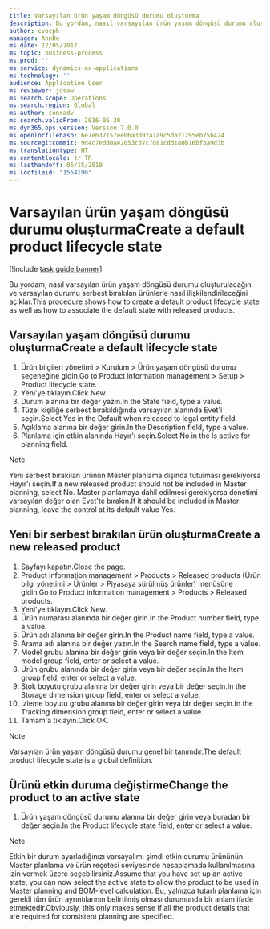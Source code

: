 ```yaml
---
title: Varsayılan ürün yaşam döngüsü durumu oluşturma
description: Bu yordam, nasıl varsayılan ürün yaşam döngüsü durumu oluşturulacağını ve varsayılan durumu serbest bırakılan ürünlerle nasıl ilişkilendirileceğini açıklar.
author: cvocph
manager: AnnBe
ms.date: 12/05/2017
ms.topic: business-process
ms.prod: ''
ms.service: dynamics-ax-applications
ms.technology: ''
audience: Application User
ms.reviewer: josaw
ms.search.scope: Operations
ms.search.region: Global
ms.author: conradv
ms.search.validFrom: 2016-06-30
ms.dyn365.ops.version: Version 7.0.0
ms.openlocfilehash: 6e7e637157ee06a3d07a1a9c5da71295eb75b424
ms.sourcegitcommit: 9d4c7edd0ae2053c37c7d81cdd180b16bf3a9d3b
ms.translationtype: HT
ms.contentlocale: tr-TR
ms.lasthandoff: 05/15/2019
ms.locfileid: "1564190"
---
```

# <a name="create-a-default-product-lifecycle-state"></a><span data-ttu-id="fa075-103">Varsayılan ürün yaşam döngüsü durumu oluşturma</span><span class="sxs-lookup"><span data-stu-id="fa075-103">Create a default product lifecycle state</span></span>

[!include [task guide banner](../../includes/task-guide-banner.md)]

<span data-ttu-id="fa075-104">Bu yordam, nasıl varsayılan ürün yaşam döngüsü durumu oluşturulacağını ve varsayılan durumu serbest bırakılan ürünlerle nasıl ilişkilendirileceğini açıklar.</span><span class="sxs-lookup"><span data-stu-id="fa075-104">This procedure shows how to create a default product lifecycle state as well as how to associate the default state with released products.</span></span>


## <a name="create-a-default-lifecycle-state"></a><span data-ttu-id="fa075-105">Varsayılan yaşam döngüsü durumu oluşturma</span><span class="sxs-lookup"><span data-stu-id="fa075-105">Create a default lifecycle state</span></span>
1. <span data-ttu-id="fa075-106">Ürün bilgileri yönetimi > Kurulum > Ürün yaşam döngüsü durumu seçeneğine gidin.</span><span class="sxs-lookup"><span data-stu-id="fa075-106">Go to Product information management > Setup > Product lifecycle state.</span></span>
2. <span data-ttu-id="fa075-107">Yeni'ye tıklayın.</span><span class="sxs-lookup"><span data-stu-id="fa075-107">Click New.</span></span>
3. <span data-ttu-id="fa075-108">Durum alanına bir değer yazın.</span><span class="sxs-lookup"><span data-stu-id="fa075-108">In the State field, type a value.</span></span>
4. <span data-ttu-id="fa075-109">Tüzel kişiliğe serbest bırakıldığında varsayılan alanında Evet'i seçin.</span><span class="sxs-lookup"><span data-stu-id="fa075-109">Select Yes in the Default when released to legal entity field.</span></span>
5. <span data-ttu-id="fa075-110">Açıklama alanına bir değer girin.</span><span class="sxs-lookup"><span data-stu-id="fa075-110">In the Description field, type a value.</span></span>
6. <span data-ttu-id="fa075-111">Planlama için etkin alanında Hayır'ı seçin.</span><span class="sxs-lookup"><span data-stu-id="fa075-111">Select No in the Is active for planning field.</span></span>

> [!NOTE]
> <span data-ttu-id="fa075-112">Yeni serbest bırakılan ürünün Master planlama dışında tutulması gerekiyorsa Hayır'ı seçin.</span><span class="sxs-lookup"><span data-stu-id="fa075-112">If a new released product should not be included in Master planning, select No.</span></span> <span data-ttu-id="fa075-113">Master planlamaya dahil edilmesi gerekiyorsa denetimi varsayılan değer olan Evet'te bırakın.</span><span class="sxs-lookup"><span data-stu-id="fa075-113">If it should be included in Master planning, leave the control at its default value Yes.</span></span>  

## <a name="create-a-new-released-product"></a><span data-ttu-id="fa075-114">Yeni bir serbest bırakılan ürün oluşturma</span><span class="sxs-lookup"><span data-stu-id="fa075-114">Create a new released product</span></span>
1. <span data-ttu-id="fa075-115">Sayfayı kapatın.</span><span class="sxs-lookup"><span data-stu-id="fa075-115">Close the page.</span></span>
2. <span data-ttu-id="fa075-116">Product information management > Products > Released products (Ürün bilgi yönetimi > Ürünler > Piyasaya sürülmüş ürünler) menüsüne gidin.</span><span class="sxs-lookup"><span data-stu-id="fa075-116">Go to Product information management > Products > Released products.</span></span>
3. <span data-ttu-id="fa075-117">Yeni'ye tıklayın.</span><span class="sxs-lookup"><span data-stu-id="fa075-117">Click New.</span></span>
4. <span data-ttu-id="fa075-118">Ürün numarası alanında bir değer girin.</span><span class="sxs-lookup"><span data-stu-id="fa075-118">In the Product number field, type a value.</span></span>
5. <span data-ttu-id="fa075-119">Ürün adı alanına bir değer girin.</span><span class="sxs-lookup"><span data-stu-id="fa075-119">In the Product name field, type a value.</span></span>
6. <span data-ttu-id="fa075-120">Arama adı alanına bir değer yazın.</span><span class="sxs-lookup"><span data-stu-id="fa075-120">In the Search name field, type a value.</span></span>
7. <span data-ttu-id="fa075-121">Model grubu alanına bir değer girin veya bir değer seçin.</span><span class="sxs-lookup"><span data-stu-id="fa075-121">In the Item model group field, enter or select a value.</span></span>
8. <span data-ttu-id="fa075-122">Ürün grubu alanında bir değer girin veya bir değer seçin.</span><span class="sxs-lookup"><span data-stu-id="fa075-122">In the Item group field, enter or select a value.</span></span>
9. <span data-ttu-id="fa075-123">Stok boyutu grubu alanına bir değer girin veya bir değer seçin.</span><span class="sxs-lookup"><span data-stu-id="fa075-123">In the Storage dimension group field, enter or select a value.</span></span>
10. <span data-ttu-id="fa075-124">İzleme boyutu grubu alanına bir değer girin veya bir değer seçin.</span><span class="sxs-lookup"><span data-stu-id="fa075-124">In the Tracking dimension group field, enter or select a value.</span></span>
11. <span data-ttu-id="fa075-125">Tamam'a tıklayın.</span><span class="sxs-lookup"><span data-stu-id="fa075-125">Click OK.</span></span>

> [!NOTE]
> <span data-ttu-id="fa075-126">Varsayılan ürün yaşam döngüsü durumu genel bir tanımdır.</span><span class="sxs-lookup"><span data-stu-id="fa075-126">The default product lifecycle state is a global definition.</span></span>  

## <a name="change-the-product-to-an-active-state"></a><span data-ttu-id="fa075-127">Ürünü etkin duruma değiştirme</span><span class="sxs-lookup"><span data-stu-id="fa075-127">Change the product to an active state</span></span>
1. <span data-ttu-id="fa075-128">Ürün yaşam döngüsü durumu alanına bir değer girin veya buradan bir değer seçin.</span><span class="sxs-lookup"><span data-stu-id="fa075-128">In the Product lifecycle state field, enter or select a value.</span></span>

> [!NOTE]
> <span data-ttu-id="fa075-129">Etkin bir durum ayarladığınızı varsayalım: şimdi etkin durumu ürününün Master planlama ve ürün reçetesi seviyesinde hesaplamada kullanılmasına izin vermek üzere seçebilirsiniz.</span><span class="sxs-lookup"><span data-stu-id="fa075-129">Assume that you have set up an active state, you can now select the active state to allow the product to be used in Master planning and BOM-level calculation.</span></span> <span data-ttu-id="fa075-130">Bu, yalnızca tutarlı planlama için gerekli tüm ürün ayrıntılarının belirtilmiş olması durumunda bir anlam ifade etmektedir.</span><span class="sxs-lookup"><span data-stu-id="fa075-130">Obviously, this only makes sense if all the product details that are required for consistent planning are specified.</span></span>  

